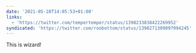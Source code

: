 ```yaml
---
date: '2021-05-28T14:05:53+01:00'
links:
  - 'https://twitter.com/tempertemper/status/1398233838422269952'
syndicated: 'https://twitter.com/roobottom/status/1398271309897994245'
---
```

This is wizard! 
